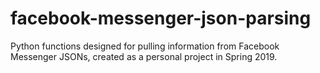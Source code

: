 # facebook-messenger-json-parsing
Python functions designed for pulling information from Facebook Messenger JSONs, created as a personal project in Spring 2019.
